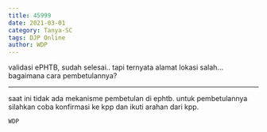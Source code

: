 ```yaml
---
title: 45999
date: 2021-03-01
category: Tanya-SC
tags: DJP Online
author: WDP
---
```


validasi ePHTB, sudah selesai.. tapi ternyata alamat lokasi salah... bagaimana cara pembetulannya?

---

saat ini tidak ada mekanisme pembetulan di ephtb. untuk pembetulannya silahkan coba konfirmasi ke kpp dan ikuti arahan dari kpp.

`WDP`
